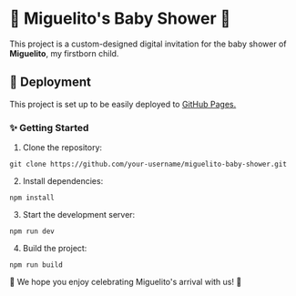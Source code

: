 # 🧸 Miguelito's Baby Shower 🍼

This project is a custom-designed digital invitation for the baby shower of **Miguelito**, my firstborn child.

## 🚀 Deployment
This project is set up to be easily deployed to [GitHub Pages.](https://el-jochi.github.io/miguelito-baby-shower/)

### ✨ Getting Started

1. Clone the repository:
```shell
git clone https://github.com/your-username/miguelito-baby-shower.git
```
2. Install dependencies:
```shell
npm install
```
3. Start the development server:
```shell
npm run dev
````
4. Build the project:
```shell
npm run build
```

💖 We hope you enjoy celebrating Miguelito's arrival with us! 🎉
